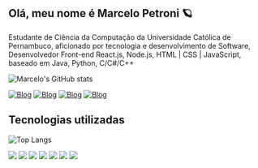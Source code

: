 ## Olá, meu nome é Marcelo Petroni 🪐
Estudante de Ciência da Computação da Universidade Católica de Pernambuco, aficionado por tecnologia e desenvolvimento de Software, Desenvolvedor Front-end React.js, Node.js, HTML | CSS | JavaScript, baseado em Java, Python, C/C#/C++

![Marcelo's GitHub stats](https://github-readme-stats.vercel.app/api?username=marcelopetroni&show_icons=true&card_width=600&theme=tokyonight)

[![Blog](https://img.shields.io/badge/Gmail-D14836?style=for-the-badge&logo=gmail&logoColor=white)](mailto:marceloapetroni@gmail.com)
[![Blog](https://img.shields.io/badge/LinkedIn-0077B5?style=for-the-badge&logo=linkedin&logoColor=white)](https://www.linkedin.com/public-profile/settings?lipi=urn%3Ali%3Apage%3Ad_flagship3_profile_self_edit_contact-info%3Bs2vSl5ZCSqKUMyMJ3mOf4A%3D%3D)
[![Blog](https://img.shields.io/badge/Microsoft_Outlook-0078D4?style=for-the-badge&logo=microsoft-outlook&logoColor=white)](mailto:marceloapetroni@hotmail.com)
[![Blog](https://img.shields.io/badge/Codepen-000000?style=for-the-badge&logo=codepen&logoColor=white)](https://codepen.io/Marcelo-Nunes-the-solid)

## Tecnologias utilizadas
![Top Langs](https://github-readme-stats.vercel.app/api/top-langs/?username=marcelopetroni&&layout=compact&hide_progress=false&theme=tokyonight&card_width=500)

<img src = "https://img.shields.io/badge/Java-545AA7?style=for-the-badge&logo=openjdk&logoColor=white"><img>
<img src = "https://img.shields.io/badge/Python-3776AB?style=for-the-badge&logo=python&logoColor=white"><img>
<img src = "https://img.shields.io/badge/HTML-239120?style=for-the-badge&logo=html5&logoColor=white"><img>
<img src = "https://img.shields.io/badge/CSS-005f69?&style=for-the-badge&logo=css3&logoColor=white"><img>
<img src = "https://img.shields.io/badge/JavaScript-0C2340?style=for-the-badge&logo=javascript&logoColor=white"><img>
<img src = "https://img.shields.io/badge/Node.js-452c63?style=for-the-badge&logo=node.js&logoColor=white"><img>
<img src = "https://img.shields.io/badge/React-20232A?style=for-the-badge&logo=react&logoColor=61DAFB"><img>



<!--
**marcelopetroni/marcelopetroni** is a ✨ _special_ ✨ repository because its `README.md` (this file) appears on your GitHub profile.

Here are some ideas to get you started:

- 🔭 I’m currently working on ...
- 🌱 I’m currently learning ...
- 👯 I’m looking to collaborate on ...
- 🤔 I’m looking for help with ...
- 💬 Ask me about ...
- 📫 How to reach me: ...
- 😄 Pronouns: ...
- ⚡ Fun fact: ...
-->
